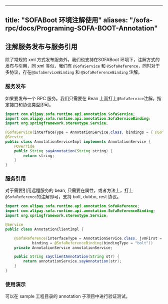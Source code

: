 
---
title: "SOFABoot 环境注解使用"
aliases: "/sofa-rpc/docs/Programing-SOFA-BOOT-Annotation"
---

## 注解服务发布与服务引用

除了常规的 xml 方式发布服务外，我们也支持在SOFABoot 环境下，注解方式的发布与引用，同 xml 类似，我们有
`@SofaService` 和 `@SofaReference`，同时对于多协议，存在`@SofaServiceBinding` 和 `@SofaReferenceBinding` 注解。

### 服务发布

如果要发布一个 RPC 服务。我们只需要在 Bean 上面打上`@SofaService`注解。指定接口和协议类型即可。

```java
import com.alipay.sofa.runtime.api.annotation.SofaService;
import com.alipay.sofa.runtime.api.annotation.SofaServiceBinding;
import org.springframework.stereotype.Service;

@SofaService(interfaceType = AnnotationService.class, bindings = { @SofaServiceBinding(bindingType = "bolt") })
@Service
public class AnnotationServiceImpl implements AnnotationService {
    @Override
    public String sayAnnotation(String string) {
        return string;
    }
}
```

### 服务引用

对于需要引用远程服务的 bean, 只需要在属性，或者方法上，打上`@SofaReference`的注解即可，支持 bolt, dubbo, rest 协议。

```java
import com.alipay.sofa.runtime.api.annotation.SofaReference;
import com.alipay.sofa.runtime.api.annotation.SofaReferenceBinding;
import org.springframework.stereotype.Service;

@Service
public class AnnotationClientImpl {

    @SofaReference(interfaceType = AnnotationService.class, jvmFirst = false, 
            binding = @SofaReferenceBinding(bindingType = "bolt"))
    private AnnotationService annotationService;

    public String sayClientAnnotation(String str) {
        return annotationService.sayAnnotation(str);
    }
}
```

### 使用演示

可以在 sample 工程目录的 annotation 子项目中进行验证测试。

